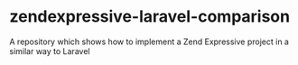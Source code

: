# zendexpressive-laravel-comparison
A repository which shows how to implement a Zend Expressive project in a similar way to Laravel
